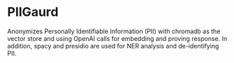 # PIIGaurd
Anonymizes Personally Identifiable Information (PII) with chromadb as the vector store and using OpenAI calls for embedding and proving response. In addition, spacy and presidio are used for NER analysis and de-identifying PII.
